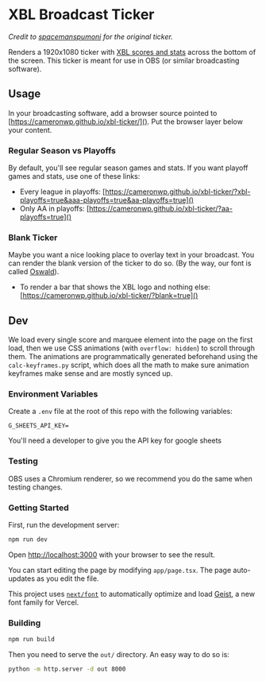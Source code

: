 # XBL Broadcast Ticker

_Credit to [spacemanspumoni](https://github.com/spacemanspumoni/xbl-ticker) for the original ticker._

Renders a 1920x1080 ticker with [XBL scores and stats](https://www.xblbaseball.com) across the bottom of the screen. This ticker is meant for use in OBS (or similar broadcasting software).

## Usage

In your broadcasting software, add a browser source pointed to [https://cameronwp.github.io/xbl-ticker/](). Put the browser layer below your content.

### Regular Season vs Playoffs

By default, you'll see regular season games and stats. If you want playoff games and stats, use one of these links:

* Every league in playoffs: [https://cameronwp.github.io/xbl-ticker/?xbl-playoffs=true&aaa-playoffs=true&aa-playoffs=true]()
* Only AA in playoffs: [https://cameronwp.github.io/xbl-ticker/?aa-playoffs=true]()

### Blank Ticker

Maybe you want a nice looking place to overlay text in your broadcast. You can render the blank version of the ticker to do so. (By the way, our font is called [Oswald](https://fonts.google.com/specimen/Oswald)).

* To render a bar that shows the XBL logo and nothing else: [https://cameronwp.github.io/xbl-ticker/?blank=true]()

## Dev

We load every single score and marquee element into the page on the first load, then we use CSS animations (with `overflow: hidden`) to scroll through them. The animations are programmatically generated beforehand using the `calc-keyframes.py` script, which does all the math to make sure animation keyframes make sense and are mostly synced up.

### Environment Variables

Create a `.env` file at the root of this repo with the following variables:

```
G_SHEETS_API_KEY=
```

You'll need a developer to give you the API key for google sheets

### Testing

OBS uses a Chromium renderer, so we recommend you do the same when testing changes.

### Getting Started

First, run the development server:

```bash
npm run dev
```

Open [http://localhost:3000](http://localhost:3000) with your browser to see the result.

You can start editing the page by modifying `app/page.tsx`. The page auto-updates as you edit the file.

This project uses [`next/font`](https://nextjs.org/docs/app/building-your-application/optimizing/fonts) to automatically optimize and load [Geist](https://vercel.com/font), a new font family for Vercel.


### Building

```bash
npm run build
```

Then you need to serve the `out/` directory. An easy way to do so is:

```bash
python -m http.server -d out 8000
```